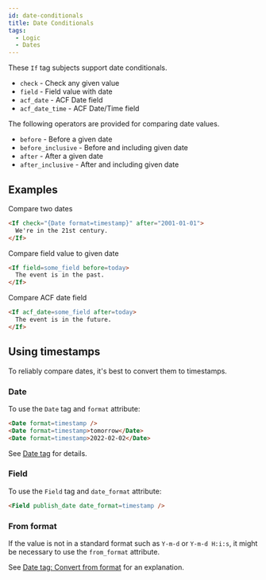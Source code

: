 ```yaml
---
id: date-conditionals
title: Date Conditionals
tags:
  - Logic
  - Dates
---
```

These `If` tag subjects support date conditionals.

- `check` - Check any given value
- `field` - Field value with date
- `acf_date` - ACF Date field
- `acf_date_time` - ACF Date/Time field

The following operators are provided for comparing date values.

- `before` - Before a given date
- `before_inclusive` - Before and including given date
- `after` - After a given date
- `after_inclusive` - After and including given date

## Examples

Compare two dates

```html
<If check="{Date format=timestamp}" after="2001-01-01">
  We're in the 21st century.
</If>
```

Compare field value to given date

```html
<If field=some_field before=today>
  The event is in the past.
</If>
```

Compare ACF date field

```html
<If acf_date=some_field after=today>
  The event is in the future.
</If>
```

## Using timestamps

To reliably compare dates, it's best to convert them to timestamps.

### Date

To use the `Date` tag and `format` attribute:

```html
<Date format=timestamp />
<Date format=timestamp>tomorrow</Date>
<Date format=timestamp>2022-02-02</Date>
```

See [Date tag](/docs/learning-guides/dynamic-tags/date) for details.

### Field

To use the `Field` tag and `date_format` attribute:

```html
<Field publish_date date_format=timestamp />
```

### From format

If the value is not in a standard format such as `Y-m-d` or `Y-m-d H:i:s`, it might be necessary to use the `from_format` attribute.

See [Date tag: Convert from format](/docs/learning-guides/dynamic-tags/date#from-format) for an explanation.